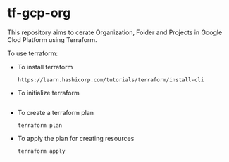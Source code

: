 # tf-gcp-org

This repository aims to cerate Organization, Folder and Projects in Google Clod Platform using Terraform.

To use terraform:

* To install terraform
  ```
  https://learn.hashicorp.com/tutorials/terraform/install-cli
  ```

* To initialize terraform
  ``` terraform init
  ```

* To create a terraform plan
  ```
  terraform plan
  ```

* To apply the plan for creating resources
  ```
  terraform apply
  ```